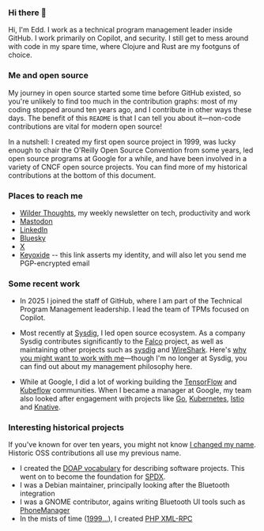 ### Hi there 👋

<!--
**ewilderj/ewilderj** is a ✨ _special_ ✨ repository because its `README.md` (this file) appears on your GitHub profile.

Here are some ideas to get you started:

- 🔭 I’m currently working on ...
- 🌱 I’m currently learning ...
- 👯 I’m looking to collaborate on ...
- 🤔 I’m looking for help with ...
- 💬 Ask me about ...
- 📫 How to reach me: ...
- 😄 Pronouns: ...
- ⚡ Fun fact: ...
-->

Hi, I'm Edd. I work as a technical program management leader inside
GitHub. I work primarily on Copilot, and security. I still get to mess
around with code in my spare time, where Clojure and Rust are my footguns
of choice.

### Me and open source

My journey in open source started some time before GitHub existed, so
you're unlikely to find too much in the contribution graphs: most of
my coding stopped around ten years ago, and I contribute in other ways
these days. The benefit of this `README` is that I can tell you about
it—non-code contributions are vital for modern open source!

In a nutshell: I created my first open source project in 1999, was
lucky enough to chair the O'Reilly Open Source Convention from some
years, led open source programs at Google for a while, and have been
involved in a variety of CNCF open source projects. You can find more
of my historical contributions at the bottom of this document.

### Places to reach me

* <a
  href="https://www.linkedin.com/newsletters/wilder-thoughts-7246946745136414720/">Wilder
  Thoughts</a>, my weekly newsletter on tech, productivity and work
* <a rel="me" href="https://hachyderm.io/@ewj">Mastodon</a>
* [LinkedIn](https://www.linkedin.com/in/wilder-james/)
* [Bluesky](https://bsky.app/profile/ewj.me)
* [X](https://X.com/edd)
* [Keyoxide](https://keyoxide.org/10495B98E88EA70182A7CEBA0CE6525CF7825C28)
  -- this link asserts my identity, and will also let you send me
  PGP-encrypted email

### Some recent work

* In 2025 I joined the staff of GitHub, where I am part of the
  Technical Program Management leadership. I lead the team of
  TPMs focused on Copilot.

* Most recently at [Sysdig](https://sysdig.com/), I led open source
  ecosystem. As a company Sysdig contributes significantly to the
  [Falco](https://falco.org/) project, as well as maintaining other
  projects such as [sysdig](https://github.com/draios/sysdig) and
  [WireShark](https://www.wireshark.org/). Here's [why you might want
  to work with
  me](https://medium.com/@edd/why-work-with-me-84e7e8b43f15)—though
  I'm no longer at Sysdig, you can find out about my management
  philosophy here.

* While at Google, I did a lot of working building the
  [TensorFlow](https://tensorflow.org) and
  [Kubeflow](https://kubeflow.org/) communities. When I became a
  manager at Google, my team also looked after engagement with
  projects like [Go](https://golang.org/),
  [Kubernetes](https://k8s.io/), [Istio](https://istio.io/) and
  [Knative](https://knative.dev).

### Interesting historical projects

If you've known for over ten years, you might not know [I changed my
name](https://medium.com/@edd/wilder-james-57a00bd8822d). Historic OSS
contributions all use my previous name.

* I created the [DOAP vocabulary](https://github.com/ewilderj/doap)
  for describing software projects. This went on to become the
  foundation for [SPDX](https://spdx.dev/).
* I was a Debian maintainer, principally looking after the Bluetooth
  integration
* I was a GNOME contributor, agains writing Bluetooth UI tools such as
  [PhoneManager](https://wiki.gnome.org/Attic/PhoneManager)
* In the mists of time
  ([1999...](https://github.com/gggeek/phpxmlrpc/blob/fc90293aaf6d8ef8fa1cd6152f6237c0bdfea4a7/doc/ChangeLog#L1614)),
  I created [PHP XML-RPC](http://gggeek.github.io/phpxmlrpc/)
